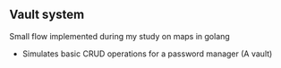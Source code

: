 ## Vault system

Small flow implemented during my study on maps in golang

- Simulates basic CRUD operations for a password manager (A vault)